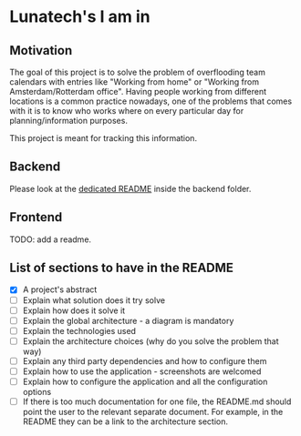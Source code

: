 # Lunatech's I am in

## Motivation
The goal of this project is to solve the problem of overflooding team calendars with entries like "Working from home" or "Working from Amsterdam/Rotterdam office". Having people working from different locations is a common practice nowadays, one of the problems that comes with it is to know who works where on every particular day for planning/information purposes.

This project is meant for tracking this information.

## Backend

Please look at the [dedicated README](https://github.com/lunatech-labs/lunatech-iamin/tree/master/backend) inside the backend folder.

## Frontend

TODO: add a readme.

## List of sections to have in the README

- [x] A project's abstract 
- [ ] Explain what solution does it try solve
- [ ] Explain how does it solve it
- [ ] Explain the global architecture - a diagram is mandatory
- [ ] Explain the technologies used
- [ ] Explain the architecture choices (why do you solve the problem that way)
- [ ] Explain any third party dependencies and how to configure them
- [ ] Explain how to use the application - screenshots are welcomed
- [ ] Explain how to configure the application and all the configuration options
- [ ] If there is too much documentation for one file, the README.md should point the user to the relevant separate document. For example, in the README they can be a link to the architecture section.

